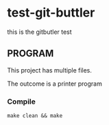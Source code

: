 # test-git-buttler

this is the gitbutler test

## PROGRAM 

This project has multiple files. 

The outcome is a printer program

### Compile

```
make clean && make
```

